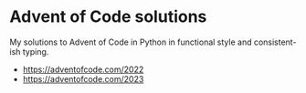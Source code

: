 # Advent of Code solutions

My solutions to Advent of Code in Python in functional style and consistent-ish typing.

- https://adventofcode.com/2022
- https://adventofcode.com/2023
